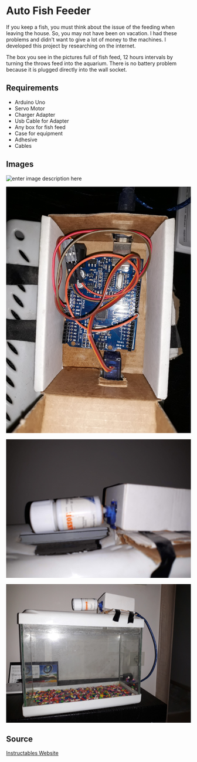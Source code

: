 # Auto Fish Feeder

If you keep a fish, you must think about the issue of the feeding when leaving the house. So, you may not have been on vacation. I had these problems and didn't want to give a lot of money to the machines. I developed this project by researching on the internet.

The box you see in the pictures full of fish feed, 12 hours intervals by turning the throws feed into the aquarium. There is no battery problem because it is plugged directly into the wall socket.

## Requirements

 - Arduino Uno
 - Servo Motor 
 - Charger Adapter
 - Usb Cable for Adapter
 - Any box for fish feed
 - Case for equipment
 - Adhesive
 - Cables

## Images
![enter image description here](https://github.com/cancaliskan/auto-fish-feeder/blob/master/Docs/gif.gif)

![enter image description here](https://raw.githubusercontent.com/cancaliskan/auto-fish-feeder/master/Docs/pics/pic_1.jpg)

![enter image description here](https://raw.githubusercontent.com/cancaliskan/auto-fish-feeder/master/Docs/pics/pic_2.jpg)

![enter image description here](https://raw.githubusercontent.com/cancaliskan/auto-fish-feeder/master/Docs/pics/pic_3.jpg)
## Source
[Instructables Website](https://www.instructables.com)
